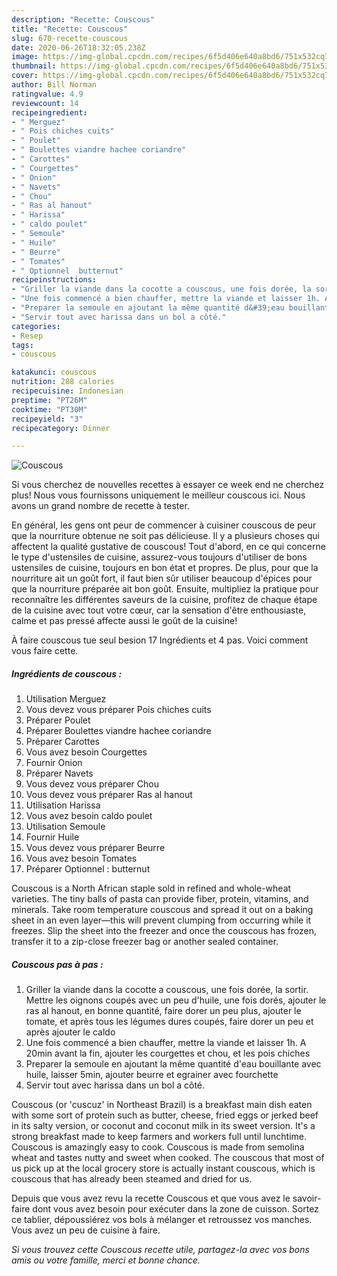 ```yaml
---
description: "Recette: Couscous"
title: "Recette: Couscous"
slug: 670-recette-couscous
date: 2020-06-26T18:32:05.238Z
image: https://img-global.cpcdn.com/recipes/6f5d406e640a8bd6/751x532cq70/couscous-photo-principale-de-la-recette.jpg
thumbnail: https://img-global.cpcdn.com/recipes/6f5d406e640a8bd6/751x532cq70/couscous-photo-principale-de-la-recette.jpg
cover: https://img-global.cpcdn.com/recipes/6f5d406e640a8bd6/751x532cq70/couscous-photo-principale-de-la-recette.jpg
author: Bill Norman
ratingvalue: 4.9
reviewcount: 14
recipeingredient:
- " Merguez"
- " Pois chiches cuits"
- " Poulet"
- " Boulettes viandre hachee coriandre"
- " Carottes"
- " Courgettes"
- " Onion"
- " Navets"
- " Chou"
- " Ras al hanout"
- " Harissa"
- " caldo poulet"
- " Semoule"
- " Huile"
- " Beurre"
- " Tomates"
- " Optionnel  butternut"
recipeinstructions:
- "Griller la viande dans la cocotte a couscous, une fois dorée, la sortir. Mettre les oignons coupés avec un peu d&#39;huile, une fois dorés, ajouter le ras al hanout, en bonne quantité, faire dorer un peu plus, ajouter le tomate, et après tous les légumes dures coupés, faire dorer un peu et après ajouter le caldo"
- "Une fois commencé a bien chauffer, mettre la viande et laisser 1h. A 20min avant la fin, ajouter les courgettes et chou, et les pois chiches"
- "Preparer la semoule en ajoutant la même quantité d&#39;eau bouillante avec huile, laisser 5min, ajouter beurre et egrainer avec fourchette"
- "Servir tout avec harissa dans un bol a côté."
categories:
- Resep
tags:
- couscous

katakunci: couscous 
nutrition: 288 calories
recipecuisine: Indonesian
preptime: "PT26M"
cooktime: "PT30M"
recipeyield: "3"
recipecategory: Dinner

---
```



![Couscous](https://img-global.cpcdn.com/recipes/6f5d406e640a8bd6/751x532cq70/couscous-photo-principale-de-la-recette.jpg)

Si vous cherchez de nouvelles recettes à essayer ce week end ne cherchez plus! Nous vous fournissons uniquement le meilleur couscous ici. Nous avons un grand nombre de recette à tester.

En général, les gens ont peur de commencer à cuisiner couscous de peur que la nourriture obtenue ne soit pas délicieuse. Il y a plusieurs choses qui affectent la qualité gustative de couscous! Tout d'abord, en ce qui concerne le type d'ustensiles de cuisine, assurez-vous toujours d'utiliser de bons ustensiles de cuisine, toujours en bon état et propres. De plus, pour que la nourriture ait un goût fort, il faut bien sûr utiliser beaucoup d'épices pour que la nourriture préparée ait bon goût. Ensuite, multipliez la pratique pour reconnaître les différentes saveurs de la cuisine, profitez de chaque étape de la cuisine avec tout votre cœur, car la sensation d'être enthousiaste, calme et pas pressé affecte aussi le goût de la cuisine!

<!--inarticleads1-->

À faire couscous tue seul besion 17 Ingrédients et 4 pas. Voici comment vous faire cette.

##### Ingrédients de couscous :

1. Utilisation  Merguez
1. Vous devez vous préparer  Pois chiches cuits
1. Préparer  Poulet
1. Préparer  Boulettes viandre hachee coriandre
1. Préparer  Carottes
1. Vous avez besoin  Courgettes
1. Fournir  Onion
1. Préparer  Navets
1. Vous devez vous préparer  Chou
1. Vous devez vous préparer  Ras al hanout
1. Utilisation  Harissa
1. Vous avez besoin  caldo poulet
1. Utilisation  Semoule
1. Fournir  Huile
1. Vous devez vous préparer  Beurre
1. Vous avez besoin  Tomates
1. Préparer  Optionnel : butternut


Couscous is a North African staple sold in refined and whole-wheat varieties. The tiny balls of pasta can provide fiber, protein, vitamins, and minerals. Take room temperature couscous and spread it out on a baking sheet in an even layer—this will prevent clumping from occurring while it freezes. Slip the sheet into the freezer and once the couscous has frozen, transfer it to a zip-close freezer bag or another sealed container. 

<!--inarticleads2-->

##### Couscous pas à pas :

1. Griller la viande dans la cocotte a couscous, une fois dorée, la sortir. Mettre les oignons coupés avec un peu d&#39;huile, une fois dorés, ajouter le ras al hanout, en bonne quantité, faire dorer un peu plus, ajouter le tomate, et après tous les légumes dures coupés, faire dorer un peu et après ajouter le caldo
1. Une fois commencé a bien chauffer, mettre la viande et laisser 1h. A 20min avant la fin, ajouter les courgettes et chou, et les pois chiches
1. Preparer la semoule en ajoutant la même quantité d&#39;eau bouillante avec huile, laisser 5min, ajouter beurre et egrainer avec fourchette
1. Servir tout avec harissa dans un bol a côté.


Couscous (or &#39;cuscuz&#39; in Northeast Brazil) is a breakfast main dish eaten with some sort of protein such as butter, cheese, fried eggs or jerked beef in its salty version, or coconut and coconut milk in its sweet version. It&#39;s a strong breakfast made to keep farmers and workers full until lunchtime. Couscous is amazingly easy to cook. Couscous is made from semolina wheat and tastes nutty and sweet when cooked. The couscous that most of us pick up at the local grocery store is actually instant couscous, which is couscous that has already been steamed and dried for us. 

<!--inarticleads1-->

<p>
Depuis que vous avez revu la recette Couscous et que vous avez le savoir-faire dont vous avez besoin pour exécuter dans la zone de cuisson. Sortez ce tablier, dépoussiérez vos bols à mélanger et retroussez vos manches. Vous avez un peu de cuisine à faire.
</p>

<p>
<i>Si vous trouvez cette Couscous recette utile, partagez-la avec vos bons amis ou votre famille, merci et bonne chance.</i>
</p>
